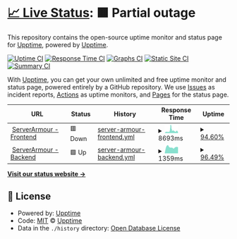 # [📈 Live Status](https://status.serverarmour.com): <!--live status--> **🟧 Partial outage**

This repository contains the open-source uptime monitor and status page for [Upptime](https://upptime.js.org), powered by [Upptime](https://github.com/upptime/upptime).

[![Uptime CI](https://github.com/Pho3niX90/uptime/workflows/Uptime%20CI/badge.svg)](https://github.com/Pho3niX90/uptime/actions?query=workflow%3A%22Uptime+CI%22)
[![Response Time CI](https://github.com/Pho3niX90/uptime/workflows/Response%20Time%20CI/badge.svg)](https://github.com/Pho3niX90/uptime/actions?query=workflow%3A%22Response+Time+CI%22)
[![Graphs CI](https://github.com/Pho3niX90/uptime/workflows/Graphs%20CI/badge.svg)](https://github.com/Pho3niX90/uptime/actions?query=workflow%3A%22Graphs+CI%22)
[![Static Site CI](https://github.com/Pho3niX90/uptime/workflows/Static%20Site%20CI/badge.svg)](https://github.com/Pho3niX90/uptime/actions?query=workflow%3A%22Static+Site+CI%22)
[![Summary CI](https://github.com/Pho3niX90/uptime/workflows/Summary%20CI/badge.svg)](https://github.com/Pho3niX90/uptime/actions?query=workflow%3A%22Summary+CI%22)

With [Upptime](https://upptime.js.org), you can get your own unlimited and free uptime monitor and status page, powered entirely by a GitHub repository. We use [Issues](https://github.com/upptime/upptime/issues) as incident reports, [Actions](https://github.com/Pho3niX90/uptime/actions) as uptime monitors, and [Pages](https://status.serverarmour.com) for the status page.

<!--start: status pages-->
<!-- This summary is generated by Upptime (https://github.com/upptime/upptime) -->
<!-- Do not edit this manually, your changes will be overwritten -->
<!-- prettier-ignore -->
| URL | Status | History | Response Time | Uptime |
| --- | ------ | ------- | ------------- | ------ |
| <img alt="" src="https://favicons.githubusercontent.com/io.serverarmour.com" height="13"> [ServerArmour - Frontend](https://io.serverarmour.com) | 🟥 Down | [server-armour-frontend.yml](https://github.com/Pho3niX90/uptime/commits/HEAD/history/server-armour-frontend.yml) | <details><summary><img alt="Response time graph" src="./graphs/server-armour-frontend/response-time-week.png" height="20"> 8693ms</summary><br><a href="https://status.serverarmour.com/history/server-armour-frontend"><img alt="Response time 5842" src="https://img.shields.io/endpoint?url=https%3A%2F%2Fraw.githubusercontent.com%2FPho3niX90%2Fuptime%2FHEAD%2Fapi%2Fserver-armour-frontend%2Fresponse-time.json"></a><br><a href="https://status.serverarmour.com/history/server-armour-frontend"><img alt="24-hour response time 10944" src="https://img.shields.io/endpoint?url=https%3A%2F%2Fraw.githubusercontent.com%2FPho3niX90%2Fuptime%2FHEAD%2Fapi%2Fserver-armour-frontend%2Fresponse-time-day.json"></a><br><a href="https://status.serverarmour.com/history/server-armour-frontend"><img alt="7-day response time 8693" src="https://img.shields.io/endpoint?url=https%3A%2F%2Fraw.githubusercontent.com%2FPho3niX90%2Fuptime%2FHEAD%2Fapi%2Fserver-armour-frontend%2Fresponse-time-week.json"></a><br><a href="https://status.serverarmour.com/history/server-armour-frontend"><img alt="30-day response time 7419" src="https://img.shields.io/endpoint?url=https%3A%2F%2Fraw.githubusercontent.com%2FPho3niX90%2Fuptime%2FHEAD%2Fapi%2Fserver-armour-frontend%2Fresponse-time-month.json"></a><br><a href="https://status.serverarmour.com/history/server-armour-frontend"><img alt="1-year response time 5842" src="https://img.shields.io/endpoint?url=https%3A%2F%2Fraw.githubusercontent.com%2FPho3niX90%2Fuptime%2FHEAD%2Fapi%2Fserver-armour-frontend%2Fresponse-time-year.json"></a></details> | <details><summary><a href="https://status.serverarmour.com/history/server-armour-frontend">94.60%</a></summary><a href="https://status.serverarmour.com/history/server-armour-frontend"><img alt="All-time uptime 95.21%" src="https://img.shields.io/endpoint?url=https%3A%2F%2Fraw.githubusercontent.com%2FPho3niX90%2Fuptime%2FHEAD%2Fapi%2Fserver-armour-frontend%2Fuptime.json"></a><br><a href="https://status.serverarmour.com/history/server-armour-frontend"><img alt="24-hour uptime 73.41%" src="https://img.shields.io/endpoint?url=https%3A%2F%2Fraw.githubusercontent.com%2FPho3niX90%2Fuptime%2FHEAD%2Fapi%2Fserver-armour-frontend%2Fuptime-day.json"></a><br><a href="https://status.serverarmour.com/history/server-armour-frontend"><img alt="7-day uptime 94.60%" src="https://img.shields.io/endpoint?url=https%3A%2F%2Fraw.githubusercontent.com%2FPho3niX90%2Fuptime%2FHEAD%2Fapi%2Fserver-armour-frontend%2Fuptime-week.json"></a><br><a href="https://status.serverarmour.com/history/server-armour-frontend"><img alt="30-day uptime 96.33%" src="https://img.shields.io/endpoint?url=https%3A%2F%2Fraw.githubusercontent.com%2FPho3niX90%2Fuptime%2FHEAD%2Fapi%2Fserver-armour-frontend%2Fuptime-month.json"></a><br><a href="https://status.serverarmour.com/history/server-armour-frontend"><img alt="1-year uptime 95.21%" src="https://img.shields.io/endpoint?url=https%3A%2F%2Fraw.githubusercontent.com%2FPho3niX90%2Fuptime%2FHEAD%2Fapi%2Fserver-armour-frontend%2Fuptime-year.json"></a></details>
| <img alt="" src="https://favicons.githubusercontent.com/io.serverarmour.com" height="13"> [ServerArmour - Backend](https://io.serverarmour.com/api/v1/ping) | 🟩 Up | [server-armour-backend.yml](https://github.com/Pho3niX90/uptime/commits/HEAD/history/server-armour-backend.yml) | <details><summary><img alt="Response time graph" src="./graphs/server-armour-backend/response-time-week.png" height="20"> 1359ms</summary><br><a href="https://status.serverarmour.com/history/server-armour-backend"><img alt="Response time 806" src="https://img.shields.io/endpoint?url=https%3A%2F%2Fraw.githubusercontent.com%2FPho3niX90%2Fuptime%2FHEAD%2Fapi%2Fserver-armour-backend%2Fresponse-time.json"></a><br><a href="https://status.serverarmour.com/history/server-armour-backend"><img alt="24-hour response time 2358" src="https://img.shields.io/endpoint?url=https%3A%2F%2Fraw.githubusercontent.com%2FPho3niX90%2Fuptime%2FHEAD%2Fapi%2Fserver-armour-backend%2Fresponse-time-day.json"></a><br><a href="https://status.serverarmour.com/history/server-armour-backend"><img alt="7-day response time 1359" src="https://img.shields.io/endpoint?url=https%3A%2F%2Fraw.githubusercontent.com%2FPho3niX90%2Fuptime%2FHEAD%2Fapi%2Fserver-armour-backend%2Fresponse-time-week.json"></a><br><a href="https://status.serverarmour.com/history/server-armour-backend"><img alt="30-day response time 858" src="https://img.shields.io/endpoint?url=https%3A%2F%2Fraw.githubusercontent.com%2FPho3niX90%2Fuptime%2FHEAD%2Fapi%2Fserver-armour-backend%2Fresponse-time-month.json"></a><br><a href="https://status.serverarmour.com/history/server-armour-backend"><img alt="1-year response time 806" src="https://img.shields.io/endpoint?url=https%3A%2F%2Fraw.githubusercontent.com%2FPho3niX90%2Fuptime%2FHEAD%2Fapi%2Fserver-armour-backend%2Fresponse-time-year.json"></a></details> | <details><summary><a href="https://status.serverarmour.com/history/server-armour-backend">96.49%</a></summary><a href="https://status.serverarmour.com/history/server-armour-backend"><img alt="All-time uptime 97.28%" src="https://img.shields.io/endpoint?url=https%3A%2F%2Fraw.githubusercontent.com%2FPho3niX90%2Fuptime%2FHEAD%2Fapi%2Fserver-armour-backend%2Fuptime.json"></a><br><a href="https://status.serverarmour.com/history/server-armour-backend"><img alt="24-hour uptime 86.55%" src="https://img.shields.io/endpoint?url=https%3A%2F%2Fraw.githubusercontent.com%2FPho3niX90%2Fuptime%2FHEAD%2Fapi%2Fserver-armour-backend%2Fuptime-day.json"></a><br><a href="https://status.serverarmour.com/history/server-armour-backend"><img alt="7-day uptime 96.49%" src="https://img.shields.io/endpoint?url=https%3A%2F%2Fraw.githubusercontent.com%2FPho3niX90%2Fuptime%2FHEAD%2Fapi%2Fserver-armour-backend%2Fuptime-week.json"></a><br><a href="https://status.serverarmour.com/history/server-armour-backend"><img alt="30-day uptime 96.86%" src="https://img.shields.io/endpoint?url=https%3A%2F%2Fraw.githubusercontent.com%2FPho3niX90%2Fuptime%2FHEAD%2Fapi%2Fserver-armour-backend%2Fuptime-month.json"></a><br><a href="https://status.serverarmour.com/history/server-armour-backend"><img alt="1-year uptime 97.28%" src="https://img.shields.io/endpoint?url=https%3A%2F%2Fraw.githubusercontent.com%2FPho3niX90%2Fuptime%2FHEAD%2Fapi%2Fserver-armour-backend%2Fuptime-year.json"></a></details>

<!--end: status pages-->

[**Visit our status website →**](https://status.serverarmour.com)

## 📄 License

- Powered by: [Upptime](https://github.com/upptime/upptime)
- Code: [MIT](./LICENSE) © [Upptime](https://upptime.js.org)
- Data in the `./history` directory: [Open Database License](https://opendatacommons.org/licenses/odbl/1-0/)

